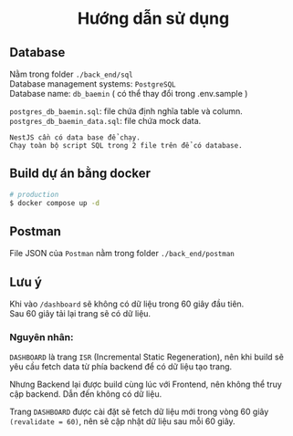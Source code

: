 <h1 align="center">
  Hướng dẫn sử dụng
</h1>

## Database

Nằm trong folder `./back_end/sql`  
Database management systems: `PostgreSQL`  
Database name: `db_baemin` ( có thể thay đổi trong .env.sample )

`postgres_db_baemin.sql`: file chứa định nghĩa table và column.  
`postgres_db_baemin_data.sql`: file chứa mock data.

```
NestJS cần có data base để chạy.
Chạy toàn bộ script SQL trong 2 file trên để có database.
```

## Build dự án bằng docker

```bash
# production
$ docker compose up -d
```

## Postman

File JSON của `Postman` nằm trong folder `./back_end/postman`

## Lưu ý

Khi vào `/dashboard` sẽ không có dữ liệu trong 60 giây đầu tiên.  
Sau 60 giây tải lại trang sẽ có dữ liệu.

### **Nguyên nhân:**

`DASHBOARD` là trang `ISR` (Incremental Static Regeneration), nên khi build sẽ yêu cầu fetch data từ phía backend để có dữ liệu tạo trang.

Nhưng Backend lại được build cùng lúc với Frontend, nên không thể truy cập backend. Dẫn đến không có dữ liệu.

Trang `DASHBOARD` được cài đặt sẽ fetch dữ liệu mới trong vòng 60 giây `(revalidate = 60)`, nên sẽ cập nhật dữ liệu sau mỗi 60 giây.
